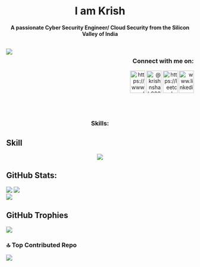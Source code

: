 <h1 align="center"><b>I am Krish </b></h1>
<p align="center"><b>A passionate Cyber Security Engineer/ Cloud Security from the Silicon Valley of India</b></p><br>
<img align="left" src = "https://quotes-github-readme.vercel.app/api?type=horizontal&theme=tokyonight" />
<h3 align="right"><b>Connect with me on:</b></h3>
<p align="right">
<a href="https://linkedin.com/in/www.linkedin.com/in/krish-shah-cybersecurity" target="blank"><img align="right" src="https://raw.githubusercontent.com/rahuldkjain/github-profile-readme-generator/master/src/images/icons/Social/linked-in-alt.svg" alt="www.linkedin.com/in/krish-shah-cybersecurity" height="60" width="40" /></a>
<a href="https://www.codechef.com/users/https://www.codechef.com/users/krish_2k23" target="blank"><img align="center" src="https://cdn.jsdelivr.net/npm/simple-icons@3.1.0/icons/codechef.svg" alt="https://www.codechef.com/users/krish_2k23" height="60" width="40" /></a>
<a href="https://www.hackerrank.com/@krishnshah2003" target="blank"><img align="center" src="https://raw.githubusercontent.com/rahuldkjain/github-profile-readme-generator/master/src/images/icons/Social/hackerrank.svg" alt="@krishnshah2003" height="60" width="40" /></a>
<a href="https://www.leetcode.com/https://leetcode.com/u/krishnshah2003/" target="blank"><img align="center" src="https://raw.githubusercontent.com/rahuldkjain/github-profile-readme-generator/master/src/images/icons/Social/leet-code.svg" alt="https://leetcode.com/u/krishnshah2003/" height="60" width="40" /></a>
</p><br><br>
<h3 align="center"><b>Skills:</b> <br></h3>


## Skill


<p align="center">
  <a href="https://skillicons.dev">
    <img src="https://skillicons.dev/icons?i=html,css,js,tailwindcss,react,nodejs,figma,java,python,mysql,github,vercel" />
  </a>
</p>

## GitHub Stats:
![](https://github-readme-stats.vercel.app/api?username=playeron1&theme=transparent&hide_border=true&include_all_commits=false&count_private=true)
![](https://github-readme-streak-stats.herokuapp.com/?user=playeron1&theme=transparent&hide_border=true)<br/>
![](https://github-readme-stats.vercel.app/api/top-langs/?username=playeron1&theme=transparent&hide_border=true&include_all_commits=false&count_private=true&layout=compact)

## GitHub Trophies
![](https://github-profile-trophy.vercel.app/?username=playeron1&theme=transparent&no-frame=false&no-bg=false&margin-w=4)

### 🔝 Top Contributed Repo
![](https://github-contributor-stats.vercel.app/api?username=playeron1&limit=5&theme=transparent&combine_all_yearly_contributions=true)
